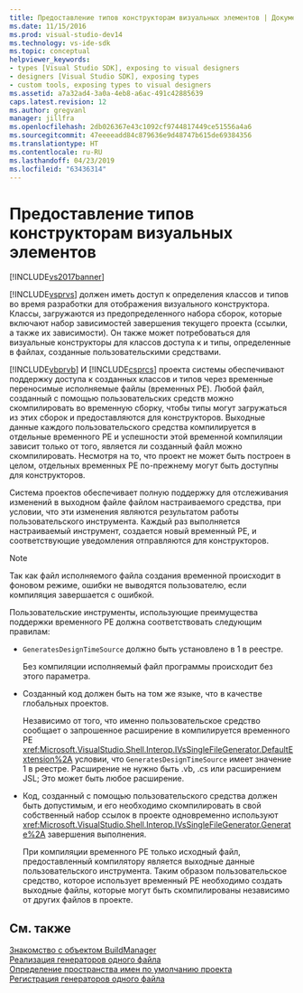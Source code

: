 ```yaml
---
title: Предоставление типов конструкторам визуальных элементов | Документация Майкрософт
ms.date: 11/15/2016
ms.prod: visual-studio-dev14
ms.technology: vs-ide-sdk
ms.topic: conceptual
helpviewer_keywords:
- types [Visual Studio SDK], exposing to visual designers
- designers [Visual Studio SDK], exposing types
- custom tools, exposing types to visual designers
ms.assetid: a7a32ad4-3a0a-4eb8-a6ac-491c42885639
caps.latest.revision: 12
ms.author: gregvanl
manager: jillfra
ms.openlocfilehash: 2db026367e43c1092cf9744817449ce51556a4a6
ms.sourcegitcommit: 47eeeeadd84c879636e9d48747b615de69384356
ms.translationtype: HT
ms.contentlocale: ru-RU
ms.lasthandoff: 04/23/2019
ms.locfileid: "63436314"
---
```

# <a name="exposing-types-to-visual-designers"></a>Предоставление типов конструкторам визуальных элементов
[!INCLUDE[vs2017banner](../../includes/vs2017banner.md)]

[!INCLUDE[vsprvs](../../includes/vsprvs-md.md)] должен иметь доступ к определения классов и типов во время разработки для отображения визуального конструктора. Классы, загружаются из предопределенного набора сборок, которые включают набор зависимостей завершения текущего проекта (ссылки, а также их зависимости). Он также может потребоваться для визуальные конструкторы для классов доступа к и типы, определенные в файлах, созданные пользовательскими средствами.  
  
 [!INCLUDE[vbprvb](../../includes/vbprvb-md.md)] И [!INCLUDE[csprcs](../../includes/csprcs-md.md)] проекта системы обеспечивают поддержку доступа к созданных классов и типов через временные переносимые исполняемые файлы (временных PE). Любой файл, созданный с помощью пользовательских средств можно скомпилировать во временную сборку, чтобы типы могут загружаться из этих сборок и предоставляются для конструкторов. Выходные данные каждого пользовательского средства компилируется в отдельные временного PE и успешности этой временной компиляции зависит только от того, является ли созданный файл можно скомпилировать. Несмотря на то, что проект не может быть построен в целом, отдельных временных PE по-прежнему могут быть доступны для конструкторов.  
  
 Система проектов обеспечивает полную поддержку для отслеживания изменений в выходном файле файлом настраиваемого средства, при условии, что эти изменения являются результатом работы пользовательского инструмента. Каждый раз выполняется настраиваемый инструмент, создается новый временный PE, и соответствующие уведомления отправляются для конструкторов.  
  
> [!NOTE]
> Так как файл исполняемого файла создания временной происходит в фоновом режиме, ошибки не выводятся пользователю, если компиляция завершается с ошибкой.  
  
 Пользовательские инструменты, использующие преимущества поддержки временного PE должна соответствовать следующим правилам:  
  
- `GeneratesDesignTimeSource` должно быть установлено в 1 в реестре.  
  
     Без компиляции исполняемый файл программы происходит без этого параметра.  
  
- Созданный код должен быть на том же языке, что в качестве глобальных проектов.  
  
     Независимо от того, что именно пользовательское средство сообщает о запрошенное расширение в компилируется временного PE <xref:Microsoft.VisualStudio.Shell.Interop.IVsSingleFileGenerator.DefaultExtension%2A> условии, что `GeneratesDesignTimeSource` имеет значение 1 в реестре. Расширение не нужно быть .vb, .cs или расширением JSL; Это может быть любое расширение.  
  
- Код, созданный с помощью пользовательского средства должен быть допустимым, и его необходимо скомпилировать в свой собственный набор ссылок в проекте одновременно используют <xref:Microsoft.VisualStudio.Shell.Interop.IVsSingleFileGenerator.Generate%2A> завершения выполнения.  
  
     При компиляции временного PE только исходный файл, предоставленный компилятору является выходные данные пользовательского инструмента. Таким образом пользовательское средство, которое использует временный PE необходимо создать выходные файлы, которые могут быть скомпилированы независимо от других файлов в проекте.  
  
## <a name="see-also"></a>См. также  
 [Знакомство с объектом BuildManager](http://msdn.microsoft.com/50080ec2-c1c9-412c-98ef-18d7f895e7fa)   
 [Реализация генераторов одного файла](../../extensibility/internals/implementing-single-file-generators.md)   
 [Определение пространства имен по умолчанию проекта](../../misc/determining-the-default-namespace-of-a-project.md)   
 [Регистрация генераторов одного файла](../../extensibility/internals/registering-single-file-generators.md)
